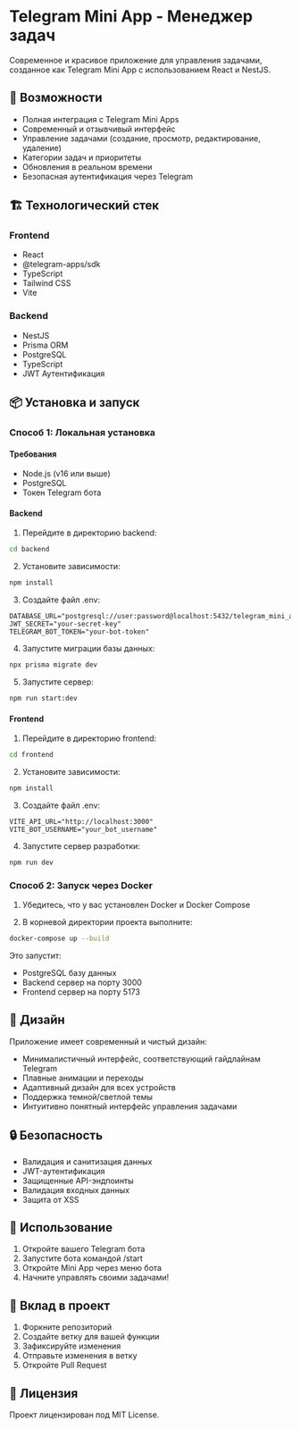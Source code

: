 # Telegram Mini App - Менеджер задач

Современное и красивое приложение для управления задачами, созданное как Telegram Mini App с использованием React и NestJS.

## 🚀 Возможности

- Полная интеграция с Telegram Mini Apps
- Современный и отзывчивый интерфейс
- Управление задачами (создание, просмотр, редактирование, удаление)
- Категории задач и приоритеты
- Обновления в реальном времени
- Безопасная аутентификация через Telegram

## 🏗 Технологический стек

### Frontend
- React
- @telegram-apps/sdk
- TypeScript
- Tailwind CSS
- Vite

### Backend
- NestJS
- Prisma ORM
- PostgreSQL
- TypeScript
- JWT Аутентификация

## 📦 Установка и запуск

### Способ 1: Локальная установка

#### Требования
- Node.js (v16 или выше)
- PostgreSQL
- Токен Telegram бота

#### Backend

1. Перейдите в директорию backend:
```bash
cd backend
```

2. Установите зависимости:
```bash
npm install
```

3. Создайте файл .env:
```env
DATABASE_URL="postgresql://user:password@localhost:5432/telegram_mini_app"
JWT_SECRET="your-secret-key"
TELEGRAM_BOT_TOKEN="your-bot-token"
```

4. Запустите миграции базы данных:
```bash
npx prisma migrate dev
```

5. Запустите сервер:
```bash
npm run start:dev
```

#### Frontend

1. Перейдите в директорию frontend:
```bash
cd frontend
```

2. Установите зависимости:
```bash
npm install
```

3. Создайте файл .env:
```env
VITE_API_URL="http://localhost:3000"
VITE_BOT_USERNAME="your_bot_username"
```

4. Запустите сервер разработки:
```bash
npm run dev
```

### Способ 2: Запуск через Docker

1. Убедитесь, что у вас установлен Docker и Docker Compose

2. В корневой директории проекта выполните:
```bash
docker-compose up --build
```

Это запустит:
- PostgreSQL базу данных
- Backend сервер на порту 3000
- Frontend сервер на порту 5173

## 🎨 Дизайн

Приложение имеет современный и чистый дизайн:
- Минималистичный интерфейс, соответствующий гайдлайнам Telegram
- Плавные анимации и переходы
- Адаптивный дизайн для всех устройств
- Поддержка темной/светлой темы
- Интуитивно понятный интерфейс управления задачами

## 🔒 Безопасность

- Валидация и санитизация данных
- JWT-аутентификация
- Защищенные API-эндпоинты
- Валидация входных данных
- Защита от XSS

## 📱 Использование

1. Откройте вашего Telegram бота
2. Запустите бота командой /start
3. Откройте Mini App через меню бота
4. Начните управлять своими задачами!

## 🤝 Вклад в проект

1. Форкните репозиторий
2. Создайте ветку для вашей функции
3. Зафиксируйте изменения
4. Отправьте изменения в ветку
5. Откройте Pull Request

## 📄 Лицензия

Проект лицензирован под MIT License.
